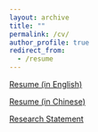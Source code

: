 ```yaml
---
layout: archive
title: ""
permalink: /cv/
author_profile: true
redirect_from:
  - /resume
---
```


[Resume (in English)](../files/Wenliang_Guo_Resume.pdf)

[Resume (in Chinese)](../files/郭文亮_简历.pdf)

[Research Statement](../files/research_statement.pdf)
